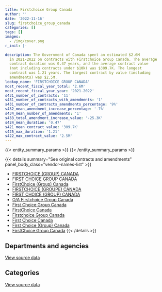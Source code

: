 ```yaml
---
title: Firstchoice Group Canada
author: ''
date: '2022-11-16'
slug: firstchoice_group_canada
categories: []
tags: []
images:
  - /img/cover.png
r_init: |-
  
description: The Government of Canada spent an estimated $2.6M
  in 2021-2022 on contracts with Firstchoice Group Canada. The average
  contract duration was 0.47 years, and the average contract value
  (not including contracts under $10k) was $309.7K. The longest
  contract was 1.21 years. The largest contract by value (including
  amendments) was $2.5M.
lookup_name: 'FIRSTCHOICE GROUP CANADA'
most_recent_fiscal_year_total: '2.6M'
most_recent_fiscal_year_year: '2021-2022'
s431_number_of_contracts: '11'
s431_number_of_contracts_with_amendments: '1'
s431_number_of_contracts_amendments_percentage: '9%'
s432_mean_amendment_increase_percentage: '-7%'
s434_mean_number_of_amendments: '1'
s433_total_amendment_increase_value: '-25.3K'
s424_mean_duration: '0.47'
s421_mean_contract_value: '309.7K'
s425_max_duration: '1.21'
s422_max_contract_value: '2.5M'
---
```


<script src="/rmarkdown-libs/htmlwidgets/htmlwidgets.js"></script>
<link href="/rmarkdown-libs/datatables-css/datatables-crosstalk.css" rel="stylesheet" />
<script src="/rmarkdown-libs/datatables-binding/datatables.js"></script>
<script src="/rmarkdown-libs/jquery/jquery-3.6.0.min.js"></script>
<link href="/rmarkdown-libs/dt-core-bootstrap/css/dataTables.bootstrap.min.css" rel="stylesheet" />
<link href="/rmarkdown-libs/dt-core-bootstrap/css/dataTables.bootstrap.extra.css" rel="stylesheet" />
<script src="/rmarkdown-libs/dt-core-bootstrap/js/jquery.dataTables.min.js"></script>
<script src="/rmarkdown-libs/dt-core-bootstrap/js/dataTables.bootstrap.min.js"></script>
<link href="/rmarkdown-libs/crosstalk/css/crosstalk.min.css" rel="stylesheet" />
<script src="/rmarkdown-libs/crosstalk/js/crosstalk.min.js"></script>
<script src="/rmarkdown-libs/htmlwidgets/htmlwidgets.js"></script>
<link href="/rmarkdown-libs/datatables-css/datatables-crosstalk.css" rel="stylesheet" />
<script src="/rmarkdown-libs/datatables-binding/datatables.js"></script>
<script src="/rmarkdown-libs/jquery/jquery-3.6.0.min.js"></script>
<link href="/rmarkdown-libs/dt-core-bootstrap/css/dataTables.bootstrap.min.css" rel="stylesheet" />
<link href="/rmarkdown-libs/dt-core-bootstrap/css/dataTables.bootstrap.extra.css" rel="stylesheet" />
<script src="/rmarkdown-libs/dt-core-bootstrap/js/jquery.dataTables.min.js"></script>
<script src="/rmarkdown-libs/dt-core-bootstrap/js/dataTables.bootstrap.min.js"></script>
<link href="/rmarkdown-libs/crosstalk/css/crosstalk.min.css" rel="stylesheet" />
<script src="/rmarkdown-libs/crosstalk/js/crosstalk.min.js"></script>

{{< entity_summary_params >}}
{{< /entity_summary_params >}}

{{< details summary="See original contracts and amendments" panel_body_class="vendor-names-list" >}}
- [FIRSTCHOICE (GROUP) CANADA](https://search.open.canada.ca/en/ct/?sort=contract_value_f%20desc&page=1&search_text=%22FIRSTCHOICE%20%28GROUP%29%20CANADA%22)
- [FIRST CHOICE GROUP CANADA](https://search.open.canada.ca/en/ct/?sort=contract_value_f%20desc&page=1&search_text=%22FIRST%20CHOICE%20GROUP%20CANADA%22)
- [FirstChoice (Group) Canada](https://search.open.canada.ca/en/ct/?sort=contract_value_f%20desc&page=1&search_text=%22FirstChoice%20%28Group%29%20Canada%22)
- [FIRSTCHOICE (GROUPE) CANADA](https://search.open.canada.ca/en/ct/?sort=contract_value_f%20desc&page=1&search_text=%22FIRSTCHOICE%20%28GROUPE%29%20CANADA%22)
- [FIRST CHOICE (GROUP) CANADA](https://search.open.canada.ca/en/ct/?sort=contract_value_f%20desc&page=1&search_text=%22FIRST%20CHOICE%20%28GROUP%29%20CANADA%22)
- [O/A Firstchoice Group Canada](https://search.open.canada.ca/en/ct/?sort=contract_value_f%20desc&page=1&search_text=%22O%2fA%20Firstchoice%20Group%20Canada%22)
- [First Choice Group Canada](https://search.open.canada.ca/en/ct/?sort=contract_value_f%20desc&page=1&search_text=%22First%20Choice%20Group%20Canada%22)
- [FirstChoice Canada](https://search.open.canada.ca/en/ct/?sort=contract_value_f%20desc&page=1&search_text=%22FirstChoice%20Canada%22)
- [Firstchoice Group Canada](https://search.open.canada.ca/en/ct/?sort=contract_value_f%20desc&page=1&search_text=%22Firstchoice%20Group%20Canada%22)
- [First Choice Canada](https://search.open.canada.ca/en/ct/?sort=contract_value_f%20desc&page=1&search_text=%22First%20Choice%20Canada%22)
- [First Choice (Group) Canada](https://search.open.canada.ca/en/ct/?sort=contract_value_f%20desc&page=1&search_text=%22First%20Choice%20%28Group%29%20Canada%22)
- [FirstChoice Group Canada](https://search.open.canada.ca/en/ct/?sort=contract_value_f%20desc&page=1&search_text=%22FirstChoice%20Group%20Canada%22)
{{< /details >}}

## Departments and agencies

<div id="htmlwidget-1" style="width:100%;height:auto;" class="datatables html-widget"></div>
<script type="application/json" data-for="htmlwidget-1">{"x":{"style":"bootstrap","filter":"none","vertical":false,"data":[["<a href=\"/departments/csc-scc/\">Correctional Service of Canada<\/a>","<a href=\"/departments/dnd-mdn/\">National Defence<\/a>","<a href=\"/departments/nrc-cnrc/\">National Research Council Canada<\/a>","<a href=\"/departments/pc/\">Parks Canada<\/a>"],[4521.78,109710.82,null,109969.65],[73146.51,75542.76,null,null],[null,233735.96,null,null],[null,125043.79,2516629.5,null]],"container":"<table class=\"table table-striped table-hover row-border order-column display\">\n  <thead>\n    <tr>\n      <th>Department<\/th>\n      <th>2018-2019<\/th>\n      <th>2019-2020<\/th>\n      <th>2020-2021<\/th>\n      <th>2021-2022<\/th>\n    <\/tr>\n  <\/thead>\n<\/table>","options":{"order":[[4,"desc"]],"pageLength":10,"autoWidth":true,"columnDefs":[{"targets":1,"render":"function(data, type, row, meta) {\n    return type !== 'display' ? data : DTWidget.formatCurrency(data, \"$\", 2, 3, \",\", \".\", true, null);\n  }"},{"targets":2,"render":"function(data, type, row, meta) {\n    return type !== 'display' ? data : DTWidget.formatCurrency(data, \"$\", 2, 3, \",\", \".\", true, null);\n  }"},{"targets":3,"render":"function(data, type, row, meta) {\n    return type !== 'display' ? data : DTWidget.formatCurrency(data, \"$\", 2, 3, \",\", \".\", true, null);\n  }"},{"targets":4,"render":"function(data, type, row, meta) {\n    return type !== 'display' ? data : DTWidget.formatCurrency(data, \"$\", 2, 3, \",\", \".\", true, null);\n  }"},{"width":"16%","targets":[1,2,3,4]},{"className":"dt-right","targets":[1,2,3,4]}],"orderClasses":false}},"evals":["options.columnDefs.0.render","options.columnDefs.1.render","options.columnDefs.2.render","options.columnDefs.3.render"],"jsHooks":[]}</script>
<p class="text-right">
<a href="https://github.com/GoC-Spending/contracts-data/tree/main/data/out/vendors/firstchoice_group_canada/summary_by_fiscal_year_by_department.csv" class="source-data-link btn btn-link">View source data</a>
</p>

## Categories

<div id="htmlwidget-2" style="width:100%;height:auto;" class="datatables html-widget"></div>
<script type="application/json" data-for="htmlwidget-2">{"x":{"style":"bootstrap","filter":"none","vertical":false,"data":[["<a href=\"/categories/defence/\">Defence<\/a>","<a href=\"/categories/information_technology/\">Information technology<\/a>","<a href=\"/categories/industrial_products_and_services/\">Industrial products and services<\/a>"],[27323.4,4521.78,192357.07],[null,73146.51,75542.76],[null,null,233735.96],[null,null,2641673.29]],"container":"<table class=\"table table-striped table-hover row-border order-column display\">\n  <thead>\n    <tr>\n      <th>Category<\/th>\n      <th>2018-2019<\/th>\n      <th>2019-2020<\/th>\n      <th>2020-2021<\/th>\n      <th>2021-2022<\/th>\n    <\/tr>\n  <\/thead>\n<\/table>","options":{"order":[[4,"desc"]],"dom":"t","pageLength":30,"autoWidth":true,"columnDefs":[{"targets":1,"render":"function(data, type, row, meta) {\n    return type !== 'display' ? data : DTWidget.formatCurrency(data, \"$\", 2, 3, \",\", \".\", true, null);\n  }"},{"targets":2,"render":"function(data, type, row, meta) {\n    return type !== 'display' ? data : DTWidget.formatCurrency(data, \"$\", 2, 3, \",\", \".\", true, null);\n  }"},{"targets":3,"render":"function(data, type, row, meta) {\n    return type !== 'display' ? data : DTWidget.formatCurrency(data, \"$\", 2, 3, \",\", \".\", true, null);\n  }"},{"targets":4,"render":"function(data, type, row, meta) {\n    return type !== 'display' ? data : DTWidget.formatCurrency(data, \"$\", 2, 3, \",\", \".\", true, null);\n  }"},{"width":"16%","targets":[1,2,3,4]},{"className":"dt-right","targets":[1,2,3,4]}],"orderClasses":false,"lengthMenu":[10,25,30,50,100]}},"evals":["options.columnDefs.0.render","options.columnDefs.1.render","options.columnDefs.2.render","options.columnDefs.3.render"],"jsHooks":[]}</script>
<p class="text-right">
<a href="https://github.com/GoC-Spending/contracts-data/tree/main/data/out/vendors/firstchoice_group_canada/summary_by_fiscal_year_by_category.csv" class="source-data-link btn btn-link">View source data</a>
</p>
